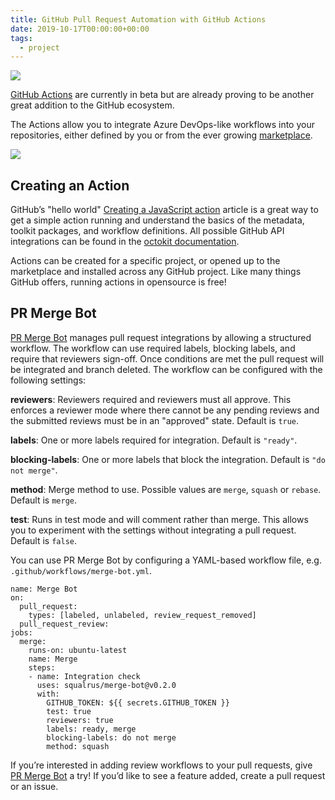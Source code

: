```yaml
---
title: GitHub Pull Request Automation with GitHub Actions
date: 2019-10-17T00:00:00+00:00
tags:
  - project
---
```


![](/img/blog/github-pull-request-management-with-github-actions/cover.jpg)

[GitHub Actions](https://github.com/features/actions) are currently in beta but are already proving to be another great addition to the GitHub ecosystem.

The Actions allow you to integrate Azure DevOps-like workflows into your repositories, either defined by you or from the ever growing [marketplace](https://github.com/marketplace?type=actions).

![](/img/blog/github-pull-request-management-with-github-actions/marketplace.png)

## Creating an Action

GitHub’s "hello world" [Creating a JavaScript action](https://docs.github.com/en/free-pro-team@latest/actions/creating-actions/creating-a-javascript-action) article is a great way to get a simple action running and understand the basics of the metadata, toolkit packages, and workflow definitions. All possible GitHub API integrations can be found in the [octokit documentation](https://octokit.github.io/rest.js/v18).

Actions can be created for a specific project, or opened up to the marketplace and installed across any GitHub project. Like many things GitHub offers, running actions in opensource is free!

## PR Merge Bot

[PR Merge Bot](https://github.com/squalrus/merge-bot) manages pull request integrations by allowing a structured workflow. The workflow can use required labels, blocking labels, and require that reviewers sign-off. Once conditions are met the pull request will be integrated and branch deleted. The workflow can be configured with the following settings:

**reviewers**: Reviewers required and reviewers must all approve. This enforces a reviewer mode where there cannot be any pending reviews and the submitted reviews must be in an "approved" state. Default is `true`.

**labels**: One or more labels required for integration. Default is `"ready"`.

**blocking-labels**: One or more labels that block the integration. Default is `"do not merge"`.

**method**: Merge method to use. Possible values are `merge`, `squash` or `rebase`. Default is `merge`.

**test**: Runs in test mode and will comment rather than merge. This allows you to experiment with the settings without integrating a pull request. Default is `false`.

You can use PR Merge Bot by configuring a YAML-based workflow file, e.g. `.github/workflows/merge-bot.yml`.

```
name: Merge Bot
on:
  pull_request:
    types: [labeled, unlabeled, review_request_removed]
  pull_request_review:
jobs:
  merge:
    runs-on: ubuntu-latest
    name: Merge
    steps:
    - name: Integration check
      uses: squalrus/merge-bot@v0.2.0
      with:
        GITHUB_TOKEN: ${{ secrets.GITHUB_TOKEN }}
        test: true
        reviewers: true
        labels: ready, merge
        blocking-labels: do not merge
        method: squash
```

If you’re interested in adding review workflows to your pull requests, give [PR Merge Bot](https://github.com/squalrus/merge-bot) a try! If you’d like to see a feature added, create a pull request or an issue.
